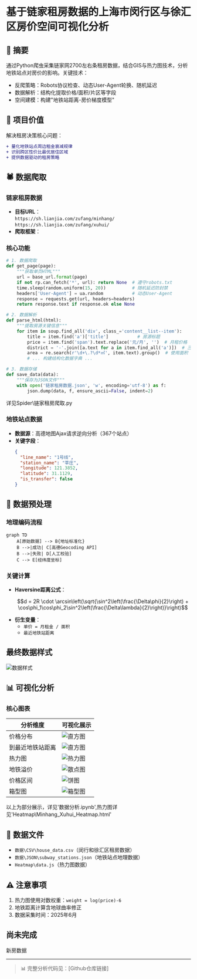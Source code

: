 
# 基于链家租房数据的上海市闵行区与徐汇区房价空间可视化分析

## 📌 摘要
通过Python爬虫采集链家网2700左右条租房数据，结合GIS与热力图技术，分析地铁站点对房价的影响。关键技术：
- 反爬策略：Robots协议检查、动态User-Agent轮换、随机延迟
- 数据解析：结构化提取价格/面积/片区等字段
- 空间建模：构建"地铁站距离-房价梯度模型"

## 🎯 项目价值
解决租房决策核心问题：
```diff
+ 量化地铁站点周边租金衰减规律
+ 识别跨区性价比最优居住区域
+ 提供数据驱动的租房策略
```

## 🕷️ 数据爬取
### 链家租房数据
- **目标URL**：  
  `https://sh.lianjia.com/zufang/minhang/`  
  `https://sh.lianjia.com/zufang/xuhui/`
- **爬取框架**：
### 核心功能
```python
# 1. 数据爬取
def get_page(page):
    """获取单页HTML"""
    url = base_url.format(page)
    if not rp.can_fetch('*', url): return None  # 遵守robots.txt
    time.sleep(random.uniform(15, 20))          # 随机延迟防封禁
    headers['User-Agent'] = ua.random           # 动态User-Agent
    response = requests.get(url, headers=headers)
    return response.text if response.ok else None

# 2. 数据解析
def parse_html(html):
    """提取房源关键信息"""
    for item in soup.find_all('div', class_='content__list--item'):
        title = item.find('a')['title']           # 房源标题
        price = item.find('span').text.replace('元/月', '')  # 月租价格
        district = '-'.join([a.text for a in item.find_all('a')])  # 三级片区
        area = re.search(r'\d+\.?\d*㎡', item.text).group()  # 使用面积
        # ... 构建结构化数据字典 ...

# 3. 数据存储
def save_data(data):
    """保存为JSON文件"""
    with open('链家租房数据.json', 'w', encoding='utf-8') as f:
        json.dump(data, f, ensure_ascii=False, indent=2)
```
详见Spider\链家租房爬取.py

### 地铁站点数据
<!-- ![地铁数据采集流程](media/image6.png) -->
- **数据源**：高德地图Ajax请求逆向分析（367个站点）
- **关键字段**：
  ```json
  {
    "line_name": "1号线",
    "station_name": "莘庄",
    "longitude": 121.3852,
    "latitude": 31.1129,
    "is_transfer": false
  }
  ```

## 🧹 数据预处理
### 地理编码流程
```mermaid
graph TD
    A[原始数据] --> B{地址标准化}
    B -->|成功| C[高德Geocoding API]
    B -->|失败| D[人工校验]
    C --> E[经纬度坐标]
```
### 关键计算
- **Haversine距离公式**：
  ```math
  d = 2R \cdot \arcsin\left(\sqrt{\sin^2\left(\frac{\Delta\phi}{2}\right) + \cos\phi_1\cos\phi_2\sin^2\left(\frac{\Delta\lambda}{2}\right)}\right)
  ```
- **衍生变量**：
  - `单价 = 月租金 / 面积`
  - `最近地铁站距离`
## 最终数据样式
![数据样式](media\datasample.png)
## 📊 可视化分析
### 核心图表
| 分析维度 | 可视化展示 |
|---------|------------|
| 价格分布 | ![直方图](media/price.png) | 
| 到最近地铁站距离 | ![直方图](media/Distance.png) | 
| 热力图 | ![热力图](media/heatmap.png) |
| 地铁溢价 | ![散点图](media/regression.png) | 
| 价格区间 | ![饼图](media/piechart.png) | 
| 箱型图 | ![箱型图](media/boxchart.png) |

以上为部分展示，详见'数据分析.ipynb',热力图详见'Heatmap\Minhang_Xuhui_Heatmap.html'



## 📂 数据文件
- `数据\CSV\house_data.csv`（闵行和徐汇区租房数据）
- `数据\JSON\subway_stations.json`（地铁站点地理数据）
- `Heatmap\data.js`（热力图数据）

## ⚠️ 注意事项
1. 热力图使用对数权重：`weight = log(price)-6`
2. 地铁距离计算含地球曲率修正
3. 数据采集时间：2025年6月

## 尚未完成
新房数据

---
> 📊 完整分析代码见：[Github仓库链接]  
